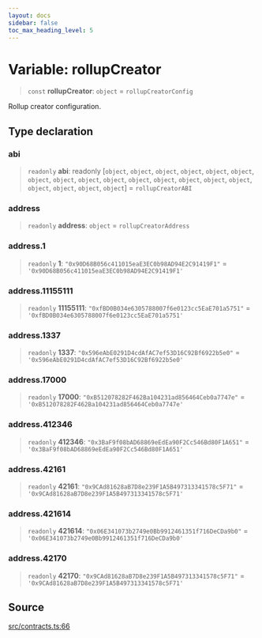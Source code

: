 ```yaml
---
layout: docs
sidebar: false
toc_max_heading_level: 5
---
```


# Variable: rollupCreator

> `const` **rollupCreator**: `object` = `rollupCreatorConfig`

Rollup creator configuration.

## Type declaration

### abi

> `readonly` **abi**: readonly [`object`, `object`, `object`, `object`, `object`, `object`, `object`, `object`, `object`, `object`, `object`, `object`, `object`, `object`, `object`, `object`, `object`, `object`, `object`] = `rollupCreatorABI`

### address

> `readonly` **address**: `object` = `rollupCreatorAddress`

### address.1

> `readonly` **1**: `"0x90D68B056c411015eaE3EC0b98AD94E2C91419F1"` = `'0x90D68B056c411015eaE3EC0b98AD94E2C91419F1'`

### address.11155111

> `readonly` **11155111**: `"0xfBD0B034e6305788007f6e0123cc5EaE701a5751"` = `'0xfBD0B034e6305788007f6e0123cc5EaE701a5751'`

### address.1337

> `readonly` **1337**: `"0x596eAbE0291D4cdAfAC7ef53D16C92Bf6922b5e0"` = `'0x596eAbE0291D4cdAfAC7ef53D16C92Bf6922b5e0'`

### address.17000

> `readonly` **17000**: `"0xB512078282F462Ba104231ad856464Ceb0a7747e"` = `'0xB512078282F462Ba104231ad856464Ceb0a7747e'`

### address.412346

> `readonly` **412346**: `"0x3BaF9f08bAD68869eEdEa90F2Cc546Bd80F1A651"` = `'0x3BaF9f08bAD68869eEdEa90F2Cc546Bd80F1A651'`

### address.42161

> `readonly` **42161**: `"0x9CAd81628aB7D8e239F1A5B497313341578c5F71"` = `'0x9CAd81628aB7D8e239F1A5B497313341578c5F71'`

### address.421614

> `readonly` **421614**: `"0x06E341073b2749e0Bb9912461351f716DeCDa9b0"` = `'0x06E341073b2749e0Bb9912461351f716DeCDa9b0'`

### address.42170

> `readonly` **42170**: `"0x9CAd81628aB7D8e239F1A5B497313341578c5F71"` = `'0x9CAd81628aB7D8e239F1A5B497313341578c5F71'`

## Source

[src/contracts.ts:66](https://github.com/anegg0/arbitrum-orbit-sdk/blob/b24cbe9cd68eb30d18566196d2c909bd4086db10/src/contracts.ts#L66)
